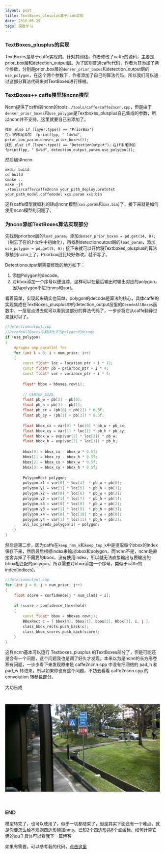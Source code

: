 ```yaml
---
layout: post
title: TextBoxes_plusplus基于ncnn实现
date: 2018-03-25
tags: 深度学习
---
```


### TextBoxes_plusplus的实现

TextBoxes是基于caffe实现的。针对其网络，作者修改了caffe的源码，主要是prior_box层和detection_output层。为了区别普通caffe代码，作者为其添加了两个参数，分别是prior_box层的`denser_prior_boxes`和detection_output层的`use_polygon`，在这个两个参数下，作者添加了自己的算法代码，所以我们可以通过这部分算法代码来对TextBoxes进行移植。

### TextBoxes++ caffe模型转ncnn模型

Ncnn提供了caffe转ncnn的tools  `./tools/caffe/caffe2ncnn.cpp`，但是由于`denser_prior_boxes`和`use_polygon`是Textboxes_plusplus自己集成的参数，所以ncnn并不支持，这里就要自己去添加了。

```
找到 else if (layer.type() == "PriorBox")
在if的末尾添加  fprintf(pp, " 14=%d", prior_box_param.denser_prior_boxes());
找到 else if (layer.type() == "DetectionOutput")，在if末尾添加  
fprintf(pp, " 5=%d", detection_output_param.use_polygon());
```

然后编译ncnn  
```shell
mkdir build
cd build
cmake ..
make -j4
./tools/caffe/caffe2ncnn your_path_deploy.prototxt your_path_model.caffemodel xxx.param xxx.bin
```

这样caffe模型就顺利的转成ncnn模型(`xxx.param`和`xxx.bin`)了，接下来就是如何使用ncnn模型的问题了。

### 为ncnn添加TextBoxes算法实现部分

先找到priorbox层的`load_param`，添加`denser_prior_boxes = pd.get(14, 0);`（别忘了在的.h文件中初始化），再找到detectionoutput层的`load_param`，添加`use_polygon = pd.get(5, 0);` 接下来就可以开始将Textboxes_plusplus的算法移植到ncnn上了。Priorbox层比较好修改，就不写了。

Detectionoutput层需要修改的地方如下：  
1.	添加Polygon的decode。
2.	对bbox添加一个序号以便追踪，这样可以在最后输出时输出对应的polygon，因为polygon不进行nms和sort。

看着简单，实现起来确实也简单，polygon的decode是算法的核心，具体caffe的实现集成在TextBoxes_plusplus中的detection_output层里的`DecodeAllBoxes`函数中，一层层点进去就可以看到这部分的算法代码了，一步步将它从caffe翻译过来就可以了。

```C++
//detectionoutput,cpp
//DecodeAllBoxes中翻译出来的polygon的decode
if (use_polygon)
{
    #pragma omp parallel for
    for (int i = 0; i < num_prior; i++)
    {
        const float* loc = location_ptr + i * 12;
        const float* pb = priorbox_ptr + i * 4;
        const float* var = variance_ptr + i * 4;

        float* bbox = bboxes.row(i);

        // CENTER_SIZE
        float pb_w = pb[2] - pb[0];
        float pb_h = pb[3] - pb[1];
        float pb_cx = (pb[0] + pb[2]) * 0.5f;
        float pb_cy = (pb[1] + pb[3]) * 0.5f;

        float bbox_cx = var[0] * loc[0] * pb_w + pb_cx;
        float bbox_cy = var[1] * loc[1] * pb_h + pb_cy;
        float bbox_w = exp(var[2] * loc[2]) * pb_w;
        float bbox_h = exp(var[3] * loc[3]) * pb_h;

        bbox[0] = bbox_cx - bbox_w * 0.5f;
        bbox[1] = bbox_cy - bbox_h * 0.5f;
        bbox[2] = bbox_cx + bbox_w * 0.5f;
        bbox[3] = bbox_cy + bbox_h * 0.5f;
                
        PolygonRect polygon;
        polygon.x1 = var[0] * loc[4]  * pb_w + pb[0];
        polygon.y1 = var[1] * loc[5]  * pb_h + pb[1];
        polygon.x2 = var[0] * loc[6]  * pb_w + pb[2];
        polygon.y2 = var[1] * loc[7]  * pb_h + pb[1];
        polygon.x3 = var[0] * loc[8]  * pb_w + pb[2];
        polygon.y3 = var[1] * loc[9]  * pb_h + pb[3];
        polygon.x4 = var[0] * loc[10] * pb_w + pb[0];
        polygon.y4 = var[1] * loc[11] * pb_h + pb[3];
        all_loc_preds_polygon[i] = polygon;
    }
}
```

然后是第二步，因为caffe在`keep_nms_k`和`keep_top_k`中是提取每个bbox的index保存下来，然后最后根据index来输出bbox和polygon，而ncnn不是，ncnn是直接舍弃掉了不需要的bbox，没有使用index，所以就无法直接输出与要输出的bbox相匹配的polygon，所以需要对bbox添加一个序号，类似于caffe的index(indices)。

```C++
//detecionoutput.cpp
for (int j = 0; j < num_prior; j++)
{
    float score = confidence[j * num_class + i];

    if (score > confidence_threshold)
    {
        const float* bbox = bboxes.row(j);
        BBoxRect c = { bbox[0], bbox[1], bbox[2], bbox[3], i, j };
        class_bbox_rects.push_back(c);
        class_bbox_scores.push_back(score);
    }
}
```

这样ncnn基本可以运行 Textboxes_plusplus 的TextBoxes部分了，但是可能还是会有一个问题，这个问题我也是调了好久才发现。本来以为是ncnn的长方形卷积有问题，一步步看下来发现原来是 caffe2ncnn.cpp 中没有把网络的 pad_h 和 pad_w 转进来，所以如果你也有这个问题，不妨去看看 caffe2ncnn.cpp 的 convolution 转参数部分。

大功告成

<br/>

![](/images/posts/2018-03-31-TextBoxes_ncnn/test.jpg)

<br/>

### END

模型转完了，也可以使用了，似乎一切都结束了，但是其实下面还有一个难点，就是你要怎么给不规则四边形施加nms。已知2个四边形共8个点坐标，如何计算它俩的iou？具体可以看我下一篇博客

如果有需要，可以参考我的代码，[点击这里](https://github.com/FreshMOU/ncnn)
